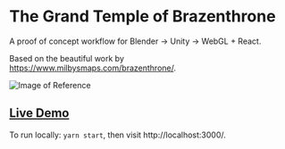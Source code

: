 # The Grand Temple of Brazenthrone

A proof of concept workflow for Blender -> Unity -> WebGL + React.

Based on the beautiful work by https://www.milbysmaps.com/brazenthrone/.

![Image of Reference](https://github.com/brian-gates/grand-temple-of-brazenthrone/blob/master/reference.jpg)

## [Live Demo](https://brian-gates.github.io/grand-temple-of-brazenthrone/)

To run locally: `yarn start`, then visit http://localhost:3000/.
